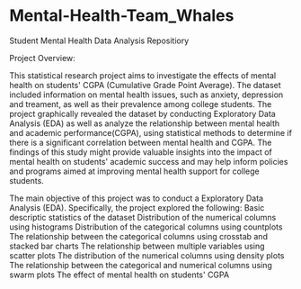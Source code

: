 # Mental-Health-Team_Whales
Student Mental Health Data Analysis Repositiory


Project Overview: 

This statistical research project aims to investigate the effects of mental health on students' CGPA (Cumulative Grade Point Average). The dataset included information on mental health issues, such as anxiety, depression and treament, as well as their prevalence among college students. The project graphically revealed the dataset by conducting Exploratory Data Analysis (EDA) as well as analyze the relationship between mental health and academic performance(CGPA), using statistical methods to determine if there is a significant correlation between mental health and CGPA. The findings of this study might provide valuable insights into the impact of mental health on students' academic success and may help inform policies and programs aimed at improving mental health support for college students. 
 
 


The main objective of this project was to conduct a Exploratory Data Analysis (EDA). Specifically, the project explored the following:
Basic descriptic statistics of the dataset
Distribution of the numerical columns using histograms
Distribution of the categorical columns using countplots
The relationship between the categorical columns using crosstab and stacked bar charts
The relationship between multiple variables using scatter plots
The distribution of the numerical columns using density plots
The relationship between the categorical and numerical columns using swarm plots
The effect of mental health on students' CGPA
